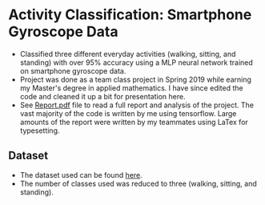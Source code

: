 # Activity Classification: Smartphone Gyroscope Data
* Classified three different everyday activities (walking, sitting, and standing) with over 95% accuracy using a MLP neural network trained on smartphone gyroscope data.
* Project was done as a team class project in Spring 2019 while earning my Master's degree in applied mathematics. I have since edited the code and cleaned it up a bit for presentation here.
* See [Report.pdf](https://github.com/mtdysart/activity_classification_smartphone_gyroscope/blob/main/Report.pdf) file to read a full report and analysis of the project. The vast majority of the code is written by me using tensorflow. Large amounts of the report were written by my teammates using LaTex for typesetting.

## Dataset
* The dataset used can be found [here](https://www.kaggle.com/uciml/human-activity-recognition-with-smartphones).
* The number of classes used was reduced to three (walking, sitting, and standing).
